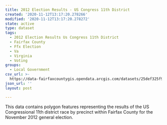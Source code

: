 ```yaml
---
title: 2012 Election Results - US Congress 11th District
created: '2020-11-12T13:17:20.278266'
modified: '2020-11-12T13:17:20.278272'
state: active
type: dataset
tags:
  - 2012 Election Results Us Congress 11th District
  - Fairfax County
  - Ffx Election
  - Va
  - Virginia
  - Voting
groups:
  - Local Government
csv_url: >-
  https://data-fairfaxcountygis.opendata.arcgis.com/datasets/25def325f91e49b594eb20c698adb975_6.csv?outSR=%7B%22latestWkid%22%3A4269%2C%22wkid%22%3A4269%7D
json_url: ''
layout: post

---
```

This data contains polygon features representing the results of the US Congressional 11th district race by precinct within Fairfax County for the November 2012 general election.
